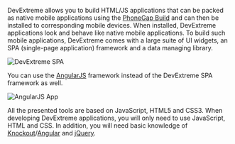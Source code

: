 DevExtreme allows you to build HTML/JS applications that can be packed as native mobile applications using the [PhoneGap Build](https://build.phonegap.com) and can then be installed to corresponding mobile devices. When installed, DevExtreme applications look and behave like native mobile applications. To build such mobile applications, DevExtreme comes with a large suite of UI widgets, an SPA (single-page application) framework and a data managing library.

<img src="Content/images/doc/16_1/Common/DevExtremeSPAApp.png" usemap="#DevExtremeSPA" alt="DevExtreme SPA" />
<map name="DevExtremeSPA">
<area  alt="SPA Framework" title="" href="/Documentation/Guide/Common/Introduction_to_DevExtreme/#Mobile_Development/Overview/SPA_Framework" shape="rect" coords="6,4,165,105" />
<area  alt="UI Widgets" title="" href="/Documentation/Guide/Common/Introduction_to_DevExtreme/#Mobile_Development/Overview/UI_Widgets_Library" shape="rect" coords="219,6,377,106" />
<area  alt="Data Library" title="" href="/Documentation/Guide/Common/Introduction_to_DevExtreme/#Mobile_Development/Overview/Data_Library" shape="rect" coords="435,5,593,107" />
</map>

You can use the [AngularJS](https://angularjs.org) framework instead of the DevExtreme SPA framework as well.

<img src="Content/images/doc/16_1/Common/AngularApp.png" usemap="#AngularApp" alt="AngularJS App" />
<map name="AngularApp">
<area  alt="AngularJS" title="" href="https://angularjs.org/" shape="rect" coords="7,5,165,105" />
<area  alt="UI Widgets" title="" href="/Documentation/Guide/Common/Introduction_to_DevExtreme/#Mobile_Development/Overview/UI_Widgets_Library" shape="rect" coords="218,7,378,107" />
<area  alt="Data Library" title="" href="/Documentation/Guide/Common/Introduction_to_DevExtreme/#Mobile_Development/Overview/Data_Library" shape="rect" coords="434,5,594,106" />
</map>

All the presented tools are based on JavaScript, HTML5 and CSS3. When developing DevExtreme applications, you will only need to use JavaScript, HTML and CSS. In addition, you will need basic knowledge of [Knockout](https://knockoutjs.com)/[Angular](https://angularjs.org) and [jQuery](https://jquery.com).